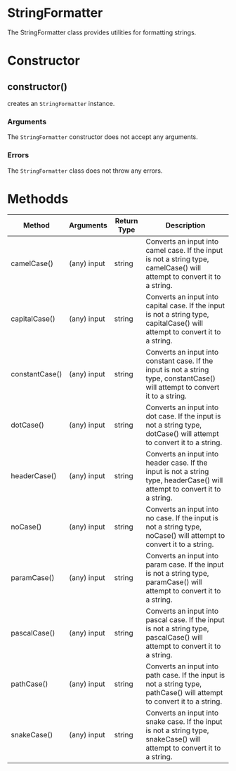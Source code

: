 # StringFormatter
The StringFormatter class provides utilities for formatting strings.

# Constructor
## constructor()
creates an `StringFormatter` instance.

### Arguments
The `StringFormatter` constructor does not accept any arguments.

### Errors
The `StringFormatter` class does not throw any errors.

# Methodds
| **Method** | **Arguments** | **Return Type** | **Description** |
| ----------- | ----------- | ----------- | ----------- |
| camelCase() | (any) input | string | Converts an input into camel case. If the input is not a string type, camelCase() will attempt to convert it to a string. |
| capitalCase() | (any) input | string | Converts an input into capital case. If the input is not a string type, capitalCase() will attempt to convert it to a string. |
| constantCase() | (any) input | string | Converts an input into constant case. If the input is not a string type, constantCase() will attempt to convert it to a string. |
| dotCase() | (any) input | string | Converts an input into dot case. If the input is not a string type, dotCase() will attempt to convert it to a string. |
| headerCase() | (any) input | string | Converts an input into header case. If the input is not a string type, headerCase() will attempt to convert it to a string. |
| noCase() | (any) input | string | Converts an input into no case. If the input is not a string type, noCase() will attempt to convert it to a string. |
| paramCase() | (any) input | string | Converts an input into param case. If the input is not a string type, paramCase() will attempt to convert it to a string. |
| pascalCase() | (any) input | string | Converts an input into pascal case. If the input is not a string type, pascalCase() will attempt to convert it to a string.|
| pathCase() | (any) input | string | Converts an input into path case. If the input is not a string type, pathCase() will attempt to convert it to a string. |
| snakeCase() | (any) input | string | Converts an input into snake case. If the input is not a string type, snakeCase() will attempt to convert it to a string. |

